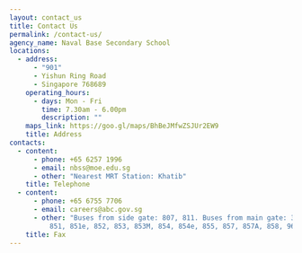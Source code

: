 ```yaml
---
layout: contact_us
title: Contact Us
permalink: /contact-us/
agency_name: Naval Base Secondary School
locations:
  - address:
      - "901"
      - Yishun Ring Road
      - Singapore 768689
    operating_hours:
      - days: Mon - Fri
        time: 7.30am - 6.00pm
        description: ""
    maps_link: https://goo.gl/maps/BhBeJMfwZSJUr2EW9
    title: Address
contacts:
  - content:
      - phone: +65 6257 1996
      - email: nbss@moe.edu.sg
      - other: "Nearest MRT Station: Khatib"
    title: Telephone
  - content:
      - phone: +65 6755 7706
      - email: careers@abc.gov.sg
      - other: "Buses from side gate: 807, 811. Buses from main gate: 39, 85, 85A, 117,
          851, 851e, 852, 853, 853M, 854, 854e, 855, 857, 857A, 858, 965, 969"
    title: Fax
---
```

